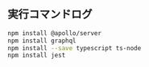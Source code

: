 ## 実行コマンドログ

```sh
npm install @apollo/server
npm install graphql
npm install --save typescript ts-node
npm install jest
```
